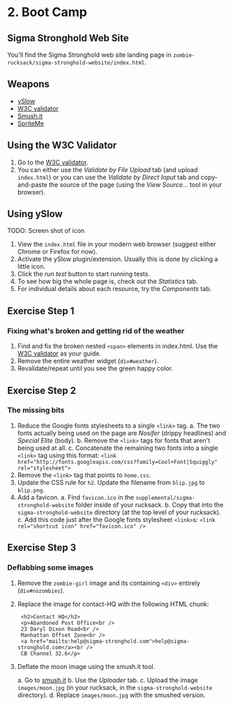 # 2. Boot Camp

## Sigma Stronghold Web Site

You'll find the Sigma Stronghold web site landing page in `zombie-rucksack/sigma-stronghold-website/index.html`.

## Weapons

* [ySlow](http://developer.yahoo.com/yslow/)
* [W3C validator](http://validator.w3.org/)
* [Smush.it](http://smush.it)
* [SpriteMe](http://spriteme.org/)

## Using the W3C Validator

1. Go to the [W3C validator][w3cv].
2. You can either use the *Validate by File Upload* tab (and upload `index.html`) or you can use the *Validate by Direct Input* tab and copy-and-paste the source of the page (using the *View Source...* tool in your browser).

## Using ySlow

TODO: Screen shot of icon

1. View the `index.html` file in your modern web browser (suggest either Chrome or Firefox for now).
2. Activate the ySlow plugin/extension. Usually this is done by clicking a little icon.
3. Click the *run test* button to start running tests.
4. To see how big the whole page is, check out the *Statistics* tab.
5. For individual details about each resource, try the *Components* tab.

## Exercise Step 1

### Fixing what's broken and getting rid of the weather

1. Find and fix the broken nested `<span>` elements in index.html. Use the [W3C validator][w3cv] as your guide.
2. Remove the entire weather widget (`div#weather`).
3. Revalidate/repeat until you see the green happy color.

## Exercise Step 2

### The missing bits

1. Reduce the Google fonts stylesheets to a single `<link>` tag.
    a. The two fonts actually being used on the page are *Nosifer* (drippy headlines) and *Special Elite* (body).
    b. Remove the `<link>` tags for fonts that aren't being used at all.
    c. Concatenate the remaining two fonts into a single `<link>` tag using this format:
    `<link href="http://fonts.googleapis.com/css?family=Cool+Font|Squiggly" rel="stylesheet">`
2. Remove the `<link>` tag that points to `home.css`.
3. Update the CSS rule for `h2`. Update the filename from `blip.jpg` to `blip.png`.
4. Add a favicon.
    a. Find `favicon.ico` in the `supplemental/sigma-stronghold-website` folder inside of your rucksack.
    b. Copy that into the `sigma-stronghold-website` directory (at the top level of your rucksack).
    c. Add this code just after the Google fonts stylesheet `<link>`s: `<link rel="shortcut icon" href="favicon.ico" />`

[w3cv]: http://validator.w3.org/ "W3C Validator"

## Exercise Step 3

### Deflabbing some images

1. Remove the `zombie-girl` image and its containing `<div>` entirely (`div#nozombies`).
2. Replace the image for contact-HQ with the following HTML chunk:

        <h2>Contact HQ</h2>
        <p>Abandoned Post Office<br />
        23 Daryl Dixon Road<br />
        Manhattan Offset Zone<br />
        <a href="mailto:help@sigma-stronghold.com">help@sigma-stronghold.com</a><br />
        CB Channel 32.6</p>
        
3. Deflate the moon image using the smush.it tool.

    a. Go to [smush.it](http://smush.it)
    b. Use the *Uploader* tab.
    c. Upload the image `images/moon.jpg` (in your rucksack, in the `sigma-stronghold-website` directory).
    d. Replace `images/moon.jpg` with the smushed version.
    

